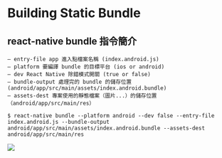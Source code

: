 # Building Static Bundle

## react-native bundle 指令簡介
```
— entry-file app 進入點檔案名稱 (index.android.js)
— platform 要編譯 bundle 的目標平台 (ios or android)
— dev React Native 除錯模式開關 (true or false)
— bundle-output 處理完的 bundle 的儲存位置 (android/app/src/main/assets/index.android.bundle)
— assets-dest 專案使用的靜態檔案（圖片...）的儲存位置（android/app/src/main/res）
```

```
$ react-native bundle --platform android --dev false --entry-file index.android.js --bundle-output android/app/src/main/assets/index.android.bundle --assets-dest android/app/src/main/res
```

![](https://i.imgur.com/ALBkLh2.png)


